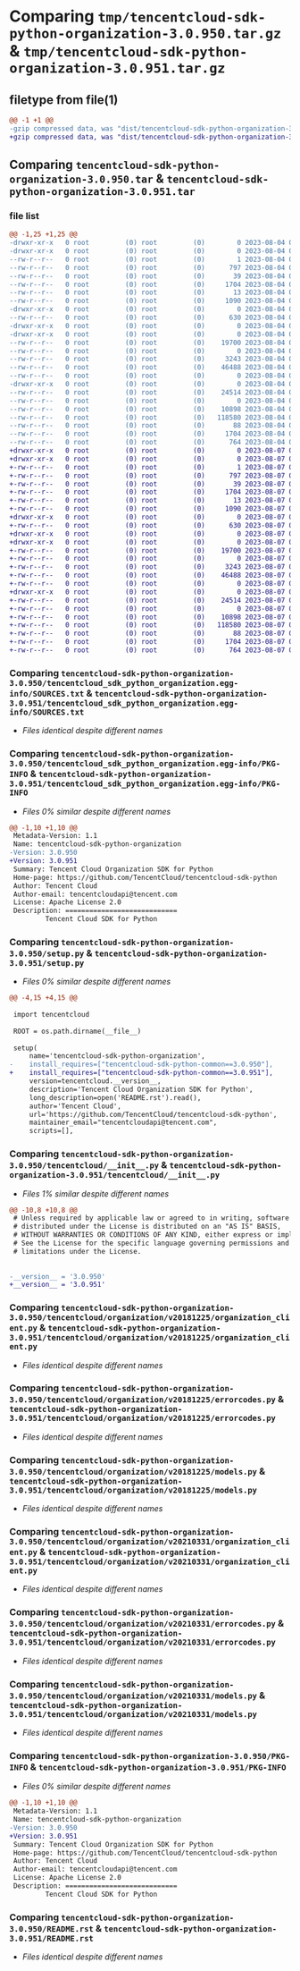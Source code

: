 # Comparing `tmp/tencentcloud-sdk-python-organization-3.0.950.tar.gz` & `tmp/tencentcloud-sdk-python-organization-3.0.951.tar.gz`

## filetype from file(1)

```diff
@@ -1 +1 @@
-gzip compressed data, was "dist/tencentcloud-sdk-python-organization-3.0.950.tar", last modified: Fri Aug  4 00:32:00 2023, max compression
+gzip compressed data, was "dist/tencentcloud-sdk-python-organization-3.0.951.tar", last modified: Mon Aug  7 00:31:38 2023, max compression
```

## Comparing `tencentcloud-sdk-python-organization-3.0.950.tar` & `tencentcloud-sdk-python-organization-3.0.951.tar`

### file list

```diff
@@ -1,25 +1,25 @@
-drwxr-xr-x   0 root         (0) root         (0)        0 2023-08-04 00:32:00.000000 tencentcloud-sdk-python-organization-3.0.950/
-drwxr-xr-x   0 root         (0) root         (0)        0 2023-08-04 00:32:00.000000 tencentcloud-sdk-python-organization-3.0.950/tencentcloud_sdk_python_organization.egg-info/
--rw-r--r--   0 root         (0) root         (0)        1 2023-08-04 00:32:00.000000 tencentcloud-sdk-python-organization-3.0.950/tencentcloud_sdk_python_organization.egg-info/dependency_links.txt
--rw-r--r--   0 root         (0) root         (0)      797 2023-08-04 00:32:00.000000 tencentcloud-sdk-python-organization-3.0.950/tencentcloud_sdk_python_organization.egg-info/SOURCES.txt
--rw-r--r--   0 root         (0) root         (0)       39 2023-08-04 00:32:00.000000 tencentcloud-sdk-python-organization-3.0.950/tencentcloud_sdk_python_organization.egg-info/requires.txt
--rw-r--r--   0 root         (0) root         (0)     1704 2023-08-04 00:32:00.000000 tencentcloud-sdk-python-organization-3.0.950/tencentcloud_sdk_python_organization.egg-info/PKG-INFO
--rw-r--r--   0 root         (0) root         (0)       13 2023-08-04 00:32:00.000000 tencentcloud-sdk-python-organization-3.0.950/tencentcloud_sdk_python_organization.egg-info/top_level.txt
--rw-r--r--   0 root         (0) root         (0)     1090 2023-08-04 00:32:00.000000 tencentcloud-sdk-python-organization-3.0.950/setup.py
-drwxr-xr-x   0 root         (0) root         (0)        0 2023-08-04 00:32:00.000000 tencentcloud-sdk-python-organization-3.0.950/tencentcloud/
--rw-r--r--   0 root         (0) root         (0)      630 2023-08-04 00:32:00.000000 tencentcloud-sdk-python-organization-3.0.950/tencentcloud/__init__.py
-drwxr-xr-x   0 root         (0) root         (0)        0 2023-08-04 00:32:00.000000 tencentcloud-sdk-python-organization-3.0.950/tencentcloud/organization/
-drwxr-xr-x   0 root         (0) root         (0)        0 2023-08-04 00:32:00.000000 tencentcloud-sdk-python-organization-3.0.950/tencentcloud/organization/v20181225/
--rw-r--r--   0 root         (0) root         (0)    19700 2023-08-04 00:32:00.000000 tencentcloud-sdk-python-organization-3.0.950/tencentcloud/organization/v20181225/organization_client.py
--rw-r--r--   0 root         (0) root         (0)        0 2023-08-04 00:32:00.000000 tencentcloud-sdk-python-organization-3.0.950/tencentcloud/organization/v20181225/__init__.py
--rw-r--r--   0 root         (0) root         (0)     3243 2023-08-04 00:32:00.000000 tencentcloud-sdk-python-organization-3.0.950/tencentcloud/organization/v20181225/errorcodes.py
--rw-r--r--   0 root         (0) root         (0)    46488 2023-08-04 00:32:00.000000 tencentcloud-sdk-python-organization-3.0.950/tencentcloud/organization/v20181225/models.py
--rw-r--r--   0 root         (0) root         (0)        0 2023-08-04 00:32:00.000000 tencentcloud-sdk-python-organization-3.0.950/tencentcloud/organization/__init__.py
-drwxr-xr-x   0 root         (0) root         (0)        0 2023-08-04 00:32:00.000000 tencentcloud-sdk-python-organization-3.0.950/tencentcloud/organization/v20210331/
--rw-r--r--   0 root         (0) root         (0)    24514 2023-08-04 00:32:00.000000 tencentcloud-sdk-python-organization-3.0.950/tencentcloud/organization/v20210331/organization_client.py
--rw-r--r--   0 root         (0) root         (0)        0 2023-08-04 00:32:00.000000 tencentcloud-sdk-python-organization-3.0.950/tencentcloud/organization/v20210331/__init__.py
--rw-r--r--   0 root         (0) root         (0)    10898 2023-08-04 00:32:00.000000 tencentcloud-sdk-python-organization-3.0.950/tencentcloud/organization/v20210331/errorcodes.py
--rw-r--r--   0 root         (0) root         (0)   118580 2023-08-04 00:32:00.000000 tencentcloud-sdk-python-organization-3.0.950/tencentcloud/organization/v20210331/models.py
--rw-r--r--   0 root         (0) root         (0)       88 2023-08-04 00:32:00.000000 tencentcloud-sdk-python-organization-3.0.950/setup.cfg
--rw-r--r--   0 root         (0) root         (0)     1704 2023-08-04 00:32:00.000000 tencentcloud-sdk-python-organization-3.0.950/PKG-INFO
--rw-r--r--   0 root         (0) root         (0)      764 2023-08-04 00:32:00.000000 tencentcloud-sdk-python-organization-3.0.950/README.rst
+drwxr-xr-x   0 root         (0) root         (0)        0 2023-08-07 00:31:38.000000 tencentcloud-sdk-python-organization-3.0.951/
+drwxr-xr-x   0 root         (0) root         (0)        0 2023-08-07 00:31:38.000000 tencentcloud-sdk-python-organization-3.0.951/tencentcloud_sdk_python_organization.egg-info/
+-rw-r--r--   0 root         (0) root         (0)        1 2023-08-07 00:31:38.000000 tencentcloud-sdk-python-organization-3.0.951/tencentcloud_sdk_python_organization.egg-info/dependency_links.txt
+-rw-r--r--   0 root         (0) root         (0)      797 2023-08-07 00:31:38.000000 tencentcloud-sdk-python-organization-3.0.951/tencentcloud_sdk_python_organization.egg-info/SOURCES.txt
+-rw-r--r--   0 root         (0) root         (0)       39 2023-08-07 00:31:38.000000 tencentcloud-sdk-python-organization-3.0.951/tencentcloud_sdk_python_organization.egg-info/requires.txt
+-rw-r--r--   0 root         (0) root         (0)     1704 2023-08-07 00:31:38.000000 tencentcloud-sdk-python-organization-3.0.951/tencentcloud_sdk_python_organization.egg-info/PKG-INFO
+-rw-r--r--   0 root         (0) root         (0)       13 2023-08-07 00:31:38.000000 tencentcloud-sdk-python-organization-3.0.951/tencentcloud_sdk_python_organization.egg-info/top_level.txt
+-rw-r--r--   0 root         (0) root         (0)     1090 2023-08-07 00:31:37.000000 tencentcloud-sdk-python-organization-3.0.951/setup.py
+drwxr-xr-x   0 root         (0) root         (0)        0 2023-08-07 00:31:38.000000 tencentcloud-sdk-python-organization-3.0.951/tencentcloud/
+-rw-r--r--   0 root         (0) root         (0)      630 2023-08-07 00:31:37.000000 tencentcloud-sdk-python-organization-3.0.951/tencentcloud/__init__.py
+drwxr-xr-x   0 root         (0) root         (0)        0 2023-08-07 00:31:38.000000 tencentcloud-sdk-python-organization-3.0.951/tencentcloud/organization/
+drwxr-xr-x   0 root         (0) root         (0)        0 2023-08-07 00:31:38.000000 tencentcloud-sdk-python-organization-3.0.951/tencentcloud/organization/v20181225/
+-rw-r--r--   0 root         (0) root         (0)    19700 2023-08-07 00:31:37.000000 tencentcloud-sdk-python-organization-3.0.951/tencentcloud/organization/v20181225/organization_client.py
+-rw-r--r--   0 root         (0) root         (0)        0 2023-08-07 00:31:37.000000 tencentcloud-sdk-python-organization-3.0.951/tencentcloud/organization/v20181225/__init__.py
+-rw-r--r--   0 root         (0) root         (0)     3243 2023-08-07 00:31:37.000000 tencentcloud-sdk-python-organization-3.0.951/tencentcloud/organization/v20181225/errorcodes.py
+-rw-r--r--   0 root         (0) root         (0)    46488 2023-08-07 00:31:37.000000 tencentcloud-sdk-python-organization-3.0.951/tencentcloud/organization/v20181225/models.py
+-rw-r--r--   0 root         (0) root         (0)        0 2023-08-07 00:31:37.000000 tencentcloud-sdk-python-organization-3.0.951/tencentcloud/organization/__init__.py
+drwxr-xr-x   0 root         (0) root         (0)        0 2023-08-07 00:31:38.000000 tencentcloud-sdk-python-organization-3.0.951/tencentcloud/organization/v20210331/
+-rw-r--r--   0 root         (0) root         (0)    24514 2023-08-07 00:31:37.000000 tencentcloud-sdk-python-organization-3.0.951/tencentcloud/organization/v20210331/organization_client.py
+-rw-r--r--   0 root         (0) root         (0)        0 2023-08-07 00:31:37.000000 tencentcloud-sdk-python-organization-3.0.951/tencentcloud/organization/v20210331/__init__.py
+-rw-r--r--   0 root         (0) root         (0)    10898 2023-08-07 00:31:37.000000 tencentcloud-sdk-python-organization-3.0.951/tencentcloud/organization/v20210331/errorcodes.py
+-rw-r--r--   0 root         (0) root         (0)   118580 2023-08-07 00:31:37.000000 tencentcloud-sdk-python-organization-3.0.951/tencentcloud/organization/v20210331/models.py
+-rw-r--r--   0 root         (0) root         (0)       88 2023-08-07 00:31:38.000000 tencentcloud-sdk-python-organization-3.0.951/setup.cfg
+-rw-r--r--   0 root         (0) root         (0)     1704 2023-08-07 00:31:38.000000 tencentcloud-sdk-python-organization-3.0.951/PKG-INFO
+-rw-r--r--   0 root         (0) root         (0)      764 2023-08-07 00:31:37.000000 tencentcloud-sdk-python-organization-3.0.951/README.rst
```

### Comparing `tencentcloud-sdk-python-organization-3.0.950/tencentcloud_sdk_python_organization.egg-info/SOURCES.txt` & `tencentcloud-sdk-python-organization-3.0.951/tencentcloud_sdk_python_organization.egg-info/SOURCES.txt`

 * *Files identical despite different names*

### Comparing `tencentcloud-sdk-python-organization-3.0.950/tencentcloud_sdk_python_organization.egg-info/PKG-INFO` & `tencentcloud-sdk-python-organization-3.0.951/tencentcloud_sdk_python_organization.egg-info/PKG-INFO`

 * *Files 0% similar despite different names*

```diff
@@ -1,10 +1,10 @@
 Metadata-Version: 1.1
 Name: tencentcloud-sdk-python-organization
-Version: 3.0.950
+Version: 3.0.951
 Summary: Tencent Cloud Organization SDK for Python
 Home-page: https://github.com/TencentCloud/tencentcloud-sdk-python
 Author: Tencent Cloud
 Author-email: tencentcloudapi@tencent.com
 License: Apache License 2.0
 Description: ============================
         Tencent Cloud SDK for Python
```

### Comparing `tencentcloud-sdk-python-organization-3.0.950/setup.py` & `tencentcloud-sdk-python-organization-3.0.951/setup.py`

 * *Files 0% similar despite different names*

```diff
@@ -4,15 +4,15 @@
 
 import tencentcloud
 
 ROOT = os.path.dirname(__file__)
 
 setup(
     name='tencentcloud-sdk-python-organization',
-    install_requires=["tencentcloud-sdk-python-common==3.0.950"],
+    install_requires=["tencentcloud-sdk-python-common==3.0.951"],
     version=tencentcloud.__version__,
     description='Tencent Cloud Organization SDK for Python',
     long_description=open('README.rst').read(),
     author='Tencent Cloud',
     url='https://github.com/TencentCloud/tencentcloud-sdk-python',
     maintainer_email="tencentcloudapi@tencent.com",
     scripts=[],
```

### Comparing `tencentcloud-sdk-python-organization-3.0.950/tencentcloud/__init__.py` & `tencentcloud-sdk-python-organization-3.0.951/tencentcloud/__init__.py`

 * *Files 1% similar despite different names*

```diff
@@ -10,8 +10,8 @@
 # Unless required by applicable law or agreed to in writing, software
 # distributed under the License is distributed on an "AS IS" BASIS,
 # WITHOUT WARRANTIES OR CONDITIONS OF ANY KIND, either express or implied.
 # See the License for the specific language governing permissions and
 # limitations under the License.
 
 
-__version__ = '3.0.950'
+__version__ = '3.0.951'
```

### Comparing `tencentcloud-sdk-python-organization-3.0.950/tencentcloud/organization/v20181225/organization_client.py` & `tencentcloud-sdk-python-organization-3.0.951/tencentcloud/organization/v20181225/organization_client.py`

 * *Files identical despite different names*

### Comparing `tencentcloud-sdk-python-organization-3.0.950/tencentcloud/organization/v20181225/errorcodes.py` & `tencentcloud-sdk-python-organization-3.0.951/tencentcloud/organization/v20181225/errorcodes.py`

 * *Files identical despite different names*

### Comparing `tencentcloud-sdk-python-organization-3.0.950/tencentcloud/organization/v20181225/models.py` & `tencentcloud-sdk-python-organization-3.0.951/tencentcloud/organization/v20181225/models.py`

 * *Files identical despite different names*

### Comparing `tencentcloud-sdk-python-organization-3.0.950/tencentcloud/organization/v20210331/organization_client.py` & `tencentcloud-sdk-python-organization-3.0.951/tencentcloud/organization/v20210331/organization_client.py`

 * *Files identical despite different names*

### Comparing `tencentcloud-sdk-python-organization-3.0.950/tencentcloud/organization/v20210331/errorcodes.py` & `tencentcloud-sdk-python-organization-3.0.951/tencentcloud/organization/v20210331/errorcodes.py`

 * *Files identical despite different names*

### Comparing `tencentcloud-sdk-python-organization-3.0.950/tencentcloud/organization/v20210331/models.py` & `tencentcloud-sdk-python-organization-3.0.951/tencentcloud/organization/v20210331/models.py`

 * *Files identical despite different names*

### Comparing `tencentcloud-sdk-python-organization-3.0.950/PKG-INFO` & `tencentcloud-sdk-python-organization-3.0.951/PKG-INFO`

 * *Files 0% similar despite different names*

```diff
@@ -1,10 +1,10 @@
 Metadata-Version: 1.1
 Name: tencentcloud-sdk-python-organization
-Version: 3.0.950
+Version: 3.0.951
 Summary: Tencent Cloud Organization SDK for Python
 Home-page: https://github.com/TencentCloud/tencentcloud-sdk-python
 Author: Tencent Cloud
 Author-email: tencentcloudapi@tencent.com
 License: Apache License 2.0
 Description: ============================
         Tencent Cloud SDK for Python
```

### Comparing `tencentcloud-sdk-python-organization-3.0.950/README.rst` & `tencentcloud-sdk-python-organization-3.0.951/README.rst`

 * *Files identical despite different names*

